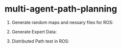 # multi-agent-path-planning

1. Generate random maps and nessary files for ROS:


2. Generate Expert Data:
   

3. Distributed Path test in ROS:

